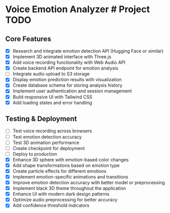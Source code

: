 # Voice Emotion Analyzer # Project TODO

## Core Features
- [x] Research and integrate emotion detection API (Hugging Face or similar)
- [x] Implement 3D animated interface with Three.js
- [x] Add voice recording functionality with Web Audio API
- [x] Create backend API endpoint for emotion analysis
- [ ] Integrate audio upload to S3 storage
- [x] Display emotion prediction results with visualization
- [x] Create database schema for storing analysis history
- [x] Implement user authentication and session management
- [x] Build responsive UI with Tailwind CSS
- [x] Add loading states and error handling

## Testing & Deployment
- [ ] Test voice recording across browsers
- [ ] Test emotion detection accuracy
- [ ] Test 3D animation performance
- [ ] Create checkpoint for deployment
- [ ] Deploy to production
- [x] Enhance 3D sphere with emotion-based color changes
- [x] Add shape transformations based on emotion type
- [x] Create particle effects for different emotions
- [x] Implement emotion-specific animations and transitions
- [x] Improve emotion detection accuracy with better model or preprocessing
- [x] Implement black 3D theme throughout the application
- [x] Enhance UI with modern dark design patterns
- [x] Optimize audio preprocessing for better accuracy
- [x] Add confidence threshold indicators
